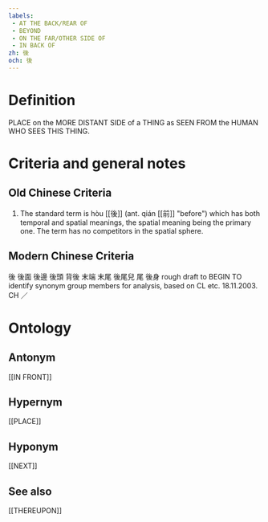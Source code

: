 ```yaml
---
labels: 
 - AT THE BACK/REAR OF
 - BEYOND
 - ON THE FAR/OTHER SIDE OF
 - IN BACK OF
zh: 後
och: 後
---
```


# Definition
PLACE on the MORE DISTANT SIDE of a THING as SEEN FROM the HUMAN WHO SEES THIS THING.
# Criteria and general notes
## Old Chinese Criteria
1. The standard term is hòu [[後]] (ant. qián [[前]] "before") which has both temporal and spatial meanings, the spatial meaning being the primary one. The term has no competitors in the spatial sphere.
## Modern Chinese Criteria
後
後面
後邊
後頭
背後
末端
末尾
後尾兒
尾
後身
rough draft to BEGIN TO identify synonym group members for analysis, based on CL etc. 18.11.2003. CH ／
# Ontology

## Antonym
[[IN FRONT]]
## Hypernym
[[PLACE]]
## Hyponym
[[NEXT]]
## See also
[[THEREUPON]]